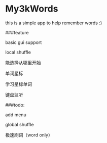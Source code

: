 # My3kWords
this is a simple app to help remember words :)

###feature

basic gui support

local shuffle

能选择从哪里开始

单词星标

学习星标单词

键盘监听

###todo:

add menu

global shuffle

极速刷词（word only）

